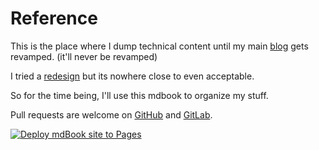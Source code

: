 # Reference

This is the place where I dump technical content until my main [blog](https://snehit.dev/posts) gets revamped. (it'll never be revamped)

I tried a [redesign](https://redesign.snehit.dev) but its nowhere close to even acceptable.

So for the time being, I'll use this mdbook to organize my stuff.

Pull requests are welcome on [GitHub](https://github.com/flyingcakes85/reference) and [GitLab](https://gitlab.com/flyingcakes/reference).

[![Deploy mdBook site to Pages](https://github.com/flyingcakes85/reference/actions/workflows/mdbook.yml/badge.svg)](https://github.com/flyingcakes85/reference/actions/workflows/mdbook.yml)